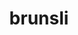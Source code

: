---
title: "brunsli"
layout: cache
categories: [package, develop]
meta: {"versions": ["0.1"], "compilers": ["gcc@=7.3.1"], "oss": ["amzn2"], "platforms": ["linux"], "targets": ["x86_64_v3"], "stacks": [], "num_specs": 4, "num_specs_by_stack": {}}
spec_details: [{"hash": "u3fsqxkywpylxrvdhmigzyqaylhqtp2h", "compiler": "gcc@=7.3.1", "versions": ["0.1"], "os": "amzn2", "platform": "linux", "target": "x86_64_v3", "variants": ["build_type=RelWithDebInfo", "~ipo"], "stacks": [], "size": "-", "tarball": "https://binaries.spack.io/develop/build_cache/linux-amzn2-x86_64_v3/gcc-7.3.1/brunsli-0.1/linux-amzn2-x86_64_v3-gcc-7.3.1-brunsli-0.1-u3fsqxkywpylxrvdhmigzyqaylhqtp2h.spack"}, {"hash": "y2folwknremroz64db3dz4pxwxb5ptf3", "compiler": "gcc@=7.3.1", "versions": ["0.1"], "os": "amzn2", "platform": "linux", "target": "x86_64_v3", "variants": ["build_type=RelWithDebInfo", "~ipo"], "stacks": [], "size": "-", "tarball": "https://binaries.spack.io/develop/build_cache/linux-amzn2-x86_64_v3/gcc-7.3.1/brunsli-0.1/linux-amzn2-x86_64_v3-gcc-7.3.1-brunsli-0.1-y2folwknremroz64db3dz4pxwxb5ptf3.spack"}, {"hash": "z3ae3lg2r3dfx6vk2yrg6sc664dj67ha", "compiler": "gcc@=7.3.1", "versions": ["0.1"], "os": "amzn2", "platform": "linux", "target": "x86_64_v3", "variants": ["build_system=cmake", "build_type=RelWithDebInfo", "~ipo"], "stacks": [], "size": "-", "tarball": "https://binaries.spack.io/develop/build_cache/linux-amzn2-x86_64_v3/gcc-7.3.1/brunsli-0.1/linux-amzn2-x86_64_v3-gcc-7.3.1-brunsli-0.1-z3ae3lg2r3dfx6vk2yrg6sc664dj67ha.spack"}, {"hash": "dleqzmxfee7e6ilsk4chu4pgxdr4zobo", "compiler": "gcc@=7.3.1", "versions": ["0.1"], "os": "amzn2", "platform": "linux", "target": "x86_64_v3", "variants": ["build_system=cmake", "build_type=RelWithDebInfo", "~ipo"], "stacks": [], "size": "-", "tarball": "https://binaries.spack.io/develop/build_cache/linux-amzn2-x86_64_v3/gcc-7.3.1/brunsli-0.1/linux-amzn2-x86_64_v3-gcc-7.3.1-brunsli-0.1-dleqzmxfee7e6ilsk4chu4pgxdr4zobo.spack"}]
---